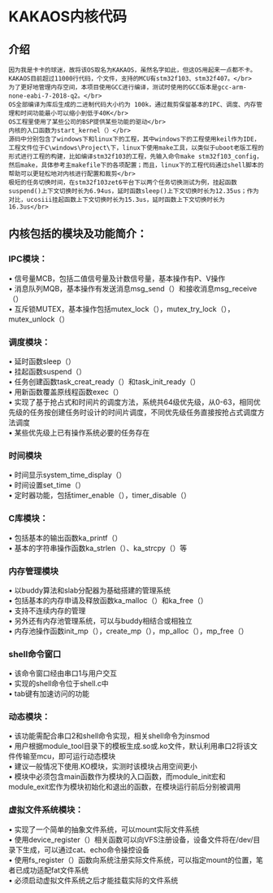 # KAKAOS内核代码

## 介绍
    因为我是卡卡的球迷，故将该OS取名为KAKAOS，虽然名字如此，但这OS用起来一点都不卡。KAKAOS目前超过11000行代码，个文件，支持的MCU有stm32f103、stm32f407。</br>
    为了更好地管理内存空间，本项目使用GCC进行编译，测试时使用的GCC版本是gcc-arm-none-eabi-7-2018-q2。</br>
    OS全部编译为库后生成的二进制代码大小约为 100k，通过裁剪保留基本的IPC、调度、内存管理和时间功能最小可以缩小到低于40K</br>
    OS工程里使用了某些公司的BSP提供某些功能的驱动</br>
    内核的入口函数为start_kernel（）</br>
    源码中分别包含了windows下和linux下的工程，其中windows下的工程使用keil作为IDE，工程文件位于C\windows\Project\下，linux下使用make工具，以类似于uboot老版工程的形式进行工程的构建，比如编译stm32f103的工程，先输入命令make stm32f103_config，然后make，具体参考主makefile下的各项配置；而且，linux下的工程代码通过shell脚本的帮助可以更轻松地对内核进行配置和裁剪</br>
    极短的任务切换时间，在stm32f103zet6平台下以两个任务切换测试为例，挂起函数suspend()上下文切换时长为6.94us，延时函数sleep()上下文切换时长为12.35us；作为对比，ucosiii挂起函数上下文切换时长为15.3us，延时函数上下文切换时长为16.3us</br>

## 内核包括的模块及功能简介：

### IPC模块：
•	信号量MCB，包括二值信号量及计数信号量，基本操作有P、V操作</br>
•	消息队列MQB，基本操作有发送消息msg_send（）和接收消息msg_receive（）</br>
•	互斥锁MUTEX，基本操作包括mutex_lock（），mutex_try_lock（），mutex_unlock（）</br>

### 调度模块： 
•	延时函数sleep（）</br>
•	挂起函数suspend（）</br>
•	任务创建函数task_creat_ready（）和task_init_ready（）</br>
•	用新函数覆盖原线程函数exec（）</br>
•	实现了基于抢占式和时间片的调度方法，系统共64级优先级，从0-63，相同优先级的任务按创建任务时设计的时间片调度，不同优先级任务直接按抢占式调度方法调度</br>
•	某些优先级上已有操作系统必要的任务存在</br>
		
### 时间模块
•	时间显示system_time_display（）</br>
•	时间设置set_time（）</br>
•	定时器功能，包括timer_enable（），timer_disable（）</br>
		
### C库模块：
•	包括基本的输出函数ka_printf（）</br>
•	基本的字符串操作函数ka_strlen（）、ka_strcpy（）等</br>
		
### 内存管理模块
•	以buddy算法和slab分配器为基础搭建的管理系统</br>
•	包括基本的内存申请及释放函数ka_malloc（）和ka_free（）</br>
•	支持不连续内存的管理</br>
•	另外还有内存池管理系统，可以与buddy相结合或相独立</br>
•	内存池操作函数init_mp（），create_mp（），mp_alloc（），mp_free（）</br>
		
### shell命令窗口
•	该命令窗口经由串口1与用户交互</br>
•	实现的shell命令位于shell.c中</br>
•	tab键有加速访问的功能</br>
		
### 动态模块：
•	该功能需配合串口2和shell命令实现，相关shell命令为insmod</br>
•	用户根据module_tool目录下的模板生成.so或.ko文件，默认利用串口2将该文件传输至mcu，即可运行动态模块</br>
•	建议一般情况下使用.KO模块，实测时该模块占用空间更小</br>
•	模块中必须包含main函数作为模块的入口函数，而module_init宏和module_exit宏作为模块初始化和退出的函数，在模块运行前后分别被调用</br>

### 虚拟文件系统模块：
•	实现了一个简单的抽象文件系统，可以mount实际文件系统</br>
•	使用device_register（）相关函数可以向VFS注册设备，设备文件将在/dev/目录下生成，可以通过cat、echo命令操控设备</br>
•	使用fs_register（）函数向系统注册实际文件系统，可以指定mount的位置，笔者已成功适配fat文件系统</br>
•	必须启动虚拟文件系统之后才能挂载实际的文件系统</br>